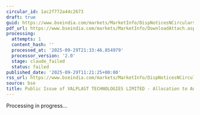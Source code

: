 ```yaml
---
circular_id: 1ac2f772a44c2673
draft: true
guid: https://www.bseindia.com/markets/MarketInfo/DispNoticesNCirculars.aspx?Noticeid={9E42C07A-260B-4752-AAA6-65D985BC1E7A}&noticeno=20250929-38&dt=09/29/2025&icount=38&totcount=87&flag=0
pdf_url: https://www.bseindia.com/markets/MarketInfo/DownloadAttach.aspx?id=20250929-38&attachedId=98dfa259-875a-4ebc-b1fa-bba0665b6573
processing:
  attempts: 1
  content_hash: ''
  processed_at: '2025-09-29T21:33:46.854979'
  processor_version: '2.0'
  stage: claude_failed
  status: failed
published_date: '2025-09-29T11:21:25+00:00'
rss_url: https://www.bseindia.com/markets/MarketInfo/DispNoticesNCirculars.aspx?Noticeid={9E42C07A-260B-4752-AAA6-65D985BC1E7A}&noticeno=20250929-38&dt=09/29/2025&icount=38&totcount=87&flag=0
source: bse
title: Public Issue of VALPLAST TECHNOLOGIES LIMITED - Allocation to Anchor Investors
---
```


Processing in progress...